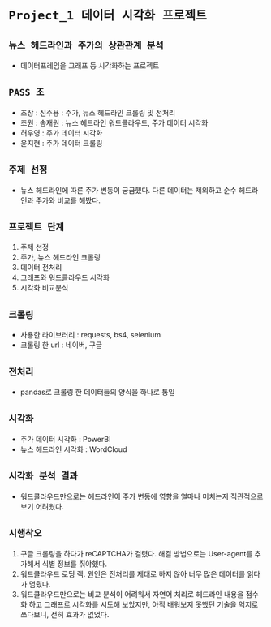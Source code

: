 # `Project_1 데이터 시각화 프로젝트`

## `뉴스 헤드라인과 주가의 상관관계 분석`
- 데이터프레임을 그래프 등 시각화하는 프로젝트

## `PASS 조`

- 조장 : 신주용 : 주가, 뉴스 헤드라인 크롤링 및 전처리
- 조원 : 송재원 : 뉴스 헤드라인 워드클라우드, 주가 데이터 시각화
- 허우영 : 주가 데이터 시각화
- 윤지현 : 주가 데이터 크롤링

## `주제 선정`

- 뉴스 헤드라인에 따른 주가 변동이 궁금했다. 다른 데이터는 제외하고 순수 헤드라인과 주가와 비교를 해봤다.

## `프로젝트 단계`

1. 주제 선정
2. 주가, 뉴스 헤드라인 크롤링
3. 데이터 전처리
4. 그래프와 워드클라우드 시각화
5. 시각화 비교분석

## `크롤링`

- 사용한 라이브러리 : requests, bs4, selenium
- 크롤링 한 url : 네이버, 구글

## `전처리`

- pandas로 크롤링 한 데이터들의 양식을 하나로 통일

## `시각화`

- 주가 데이터 시각화 : PowerBI
- 뉴스 헤드라인 시각화 : WordCloud

## `시각화 분석 결과`

- 워드클라우드만으로는 헤드라인이 주가 변동에 영향을 얼마나 미치는지 직관적으로 보기 어려웠다.

## `시행착오`

1. 구글 크롤링을 하다가 reCAPTCHA가 걸렸다. 해결 방법으로는 User-agent를 추가해서 식별 정보를 줘야했다.
2. 워드클라우드 로딩 렉. 원인은 전처리를 제대로 하지 않아 너무 많은 데이터를 읽다가 멈췄다.
3. 워드클라우드만으로는 비교 분석이 어려워서 자연어 처리로 헤드라인 내용을 점수화 하고 그래프로 시각화를 시도해 보았지만, 아직 배워보지 못했던 기술을 억지로 쓰다보니, 전혀 효과가 없었다.
